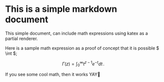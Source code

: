 # This is a simple markdown document

This simple document, can include math expressions using katex as a partial renderer.

Here is a sample math expression as a proof of concept that it is possible $ \int $;

$$
\Gamma(z) = \int_0^\infty t^{z-1}e^{-t}dt\,.
$$

If you see some cool math, then it works YAY🎉
